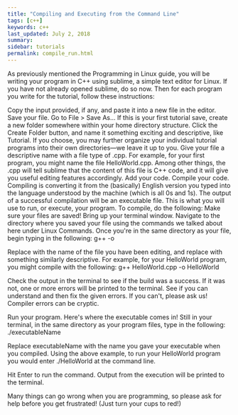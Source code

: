 ```yaml
---
title: "Compiling and Executing from the Command Line"
tags: [c++]
keywords: c++
last_updated: July 2, 2018
summary:
sidebar: tutorials
permalink: compile_run.html
---
```


As previously mentioned the Programming in Linux guide, you will be writing your program in C++ using sublime, a simple text editor for Linux. If you have not already opened sublime, do so now. Then for each program you write for the tutorial, follow these instructions:

Copy the input provided, if any, and paste it into a new file in the editor.
Save your file.
Go to File > Save As...
If this is your first tutorial save, create a new folder somewhere within your home directory structure. Click the Create Folder button, and name it something exciting and descriptive, like Tutorial. If you choose, you may further organize your individual tutorial programs into their own directories—we leave it up to you.
Give your file a descriptive name with a file type of .cpp. For example, for your first program, you might name the file HelloWorld.cpp. Among other things, the .cpp will tell sublime that the content of this file is C++ code, and it will give you useful editing features accordingly.
Add your code.
Compile your code.
Compiling is converting it from the (basically) English version you typed into the language understood by the machine (which is all 0s and 1s).
The output of a successful compilation will be an executable file. This is what you will use to run, or execute, your program.
To compile, do the following:
Make sure your files are saved!
Bring up your terminal window.
Navigate to the directory where you saved your file using the commands we talked about here under Linux Commands.
Once you're in the same directory as your file, begin typing in the following:
g++ <filename> -o <executableName>

Replace <filename> with the name of the file you have been editing, and replace <executableName> with something similarly descriptive. For example, for your HelloWorld program, you might compile with the following:
g++ HelloWorld.cpp -o HelloWorld

Check the output in the terminal to see if the build was a success. If it was not, one or more errors will be printed to the terminal. See if you can understand and then fix the given errors. If you can't, please ask us! Compiler errors can be cryptic.

Run your program.
Here's where the executable comes in! Still in your terminal, in the same directory as your program files, type in the following:
./executableName

Replace executableName with the name you gave your executable when you compiled. Using the above example, to run your HelloWorld program you would enter ./HelloWorld at the command line.

Hit Enter to run the command.
Output from the execution will be printed to the terminal.

Many things can go wrong when you are programming, so please ask for help before you get frustrated! (Just turn your cups to red!)